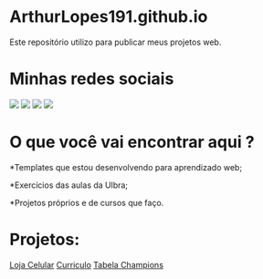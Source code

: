 # ArthurLopes191.github.io
Este repositório utilizo para publicar meus projetos web.

# Minhas redes sociais
<div> 
  <a href="https://www.instagram.com/arthurloope/" target="_blank"><img src="https://img.shields.io/badge/-Instagram-%23E4405F?style=for-the-badge&logo=instagram&logoColor=white" target="_blank"></a>
  <a href = "mailto:arthurlopesreal@rede.ulbra.br"><img src="https://img.shields.io/badge/-Gmail-%23333?style=for-the-badge&logo=gmail&logoColor=white" target="_blank"></a>
  <a href="https://www.linkedin.com/in/arthur-lopes-58762021b/" target="_blank"><img src="https://img.shields.io/badge/-LinkedIn-%230077B5?style=for-the-badge&logo=linkedin&logoColor=white" target="_blank"></a>
  <a href="https://wa.me/5551984694793" target="_blank"><img src="https://img.shields.io/badge/WhatsApp-25D366?style=for-the-badge&logo=whatsapp&logoColor=white" target="_blank"></a> 
</div> 

# O que você vai encontrar aqui ?
*Templates que estou desenvolvendo para aprendizado web;

*Exercícios das aulas da Ulbra;

*Projetos próprios e de cursos que faço.

# Projetos:

[Loja Celular](https://arthurlopes191.github.io/pagina-venda-celular/index.html)
[Curriculo](https://arthurlopes191.github.io/curriculo/)
[Tabela Champions](https://arthurlopes191.github.io/tabela-champions/)


